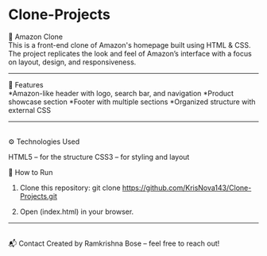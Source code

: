 # Clone-Projects
🛒 Amazon Clone
<br>
This is a front-end clone of Amazon's homepage built using HTML & CSS.
The project replicates the look and feel of Amazon’s interface with a focus on layout, design, and responsiveness.
<hr>
🚀 Features
<br>
*Amazon-like header with logo, search bar, and navigation
*Product showcase section
*Footer with multiple sections
*Organized structure with external CSS
<hr>
<br>
⚙️ Technologies Used

HTML5 – for the structure
CSS3 – for styling and layout

📌 How to Run
1. Clone this repository: git clone https://github.com/KrisNova143/Clone-Projects.git

2. Open (index.html) in your browser.
<hr>
<br>
📬 Contact
Created by Ramkrishna Bose – feel free to reach out!
